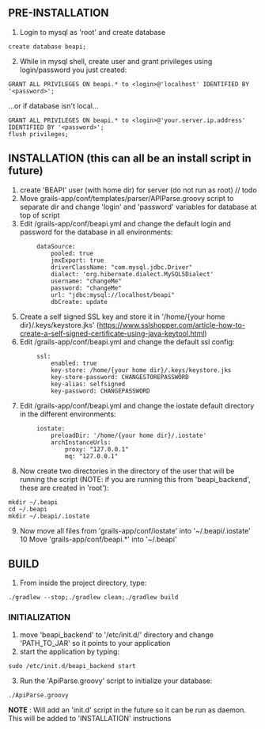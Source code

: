 

## PRE-INSTALLATION
1. Login to mysql as 'root' and create database
```
create database beapi;
```
2. While in mysql shell, create user and grant privileges using login/password you just created:
```
GRANT ALL PRIVILEGES ON beapi.* to <login>@'localhost' IDENTIFIED BY '<password>';

```
...or if database isn't local...
```
GRANT ALL PRIVILEGES ON beapi.* to <login>@'your.server.ip.address' IDENTIFIED BY '<password>';
flush privileges;
```

## INSTALLATION (this can all be an install script in future)
1. create 'BEAPI' user (with home dir) for server (do not run as root) // todo
2. Move grails-app/conf/templates/parser/APIParse.groovy script to separate dir and change 'login' and 'password' variables for database at top of script
3. Edit /grails-app/conf/beapi.yml and change the default login and password for the database in all environments:
```
        dataSource:
            pooled: true
            jmxExport: true
            driverClassName: "com.mysql.jdbc.Driver"
            dialect: 'org.hibernate.dialect.MySQL5Dialect'
            username: "changeMe"
            password: "changeMe"
            url: "jdbc:mysql://localhost/beapi"
            dbCreate: update
```
5. Create a self signed SSL key and store it in '/home/{your home dir}/.keys/keystore.jks' (https://www.sslshopper.com/article-how-to-create-a-self-signed-certificate-using-java-keytool.html)
6. Edit /grails-app/conf/beapi.yml and change the default ssl config:
```
        ssl:
            enabled: true
            key-store: /home/{your home dir}/.keys/keystore.jks
            key-store-password: CHANGESTOREPASSWORD
            key-alias: selfsigned
            key-password: CHANGEPASSWORD
```
7. Edit /grails-app/conf/beapi.yml and change the iostate default directory in the different environments:
```
        iostate:
            preloadDir: '/home/{your home dir}/.iostate'
            archInstanceUrls:
                proxy: "127.0.0.1"
                mq: "127.0.0.1"
```
8. Now create two directories in the directory of the user that will be running the script (NOTE: if you are running this from 'beapi_backend', these are created in 'root'):
```
mkdir ~/.beapi
cd ~/.beapi
mkdir ~/.beapi/.iostate
```
9. Now move all files from 'grails-app/conf/iostate' into '~/.beapi/.iostate'
10 Move 'grails-app/conf/beapi.*' into '~/.beapi'

## BUILD
1. From inside the project directory, type:
```
./gradlew --stop;./gradlew clean;./gradlew build
```


### INITIALIZATION

1. move 'beapi_backend' to '/etc/init.d/' directory and change 'PATH_TO_JAR' so it points to your application
2. start the application by typing:
```
sudo /etc/init.d/beapi_backend start
```
3. Run the 'ApiParse.groovy' script to initialize your database:
```
./ApiParse.groovy
```

**NOTE** : Will add an 'init.d' script in the future so it can be run as daemon. This will be added to 'INSTALLATION' instructions


